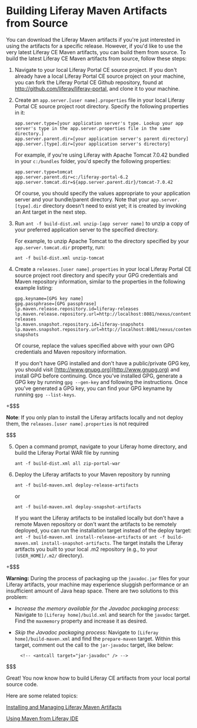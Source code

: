 # Building Liferay Maven Artifacts from Source [](id=building-maven-artifacts-from-source)

You can download the Liferay Maven artifacts if you're just interested in using
the artifacts for a specific release. However, if you'd like to use the very
latest Liferay CE Maven artifacts, you can build them from source. To build the
latest Liferay CE Maven artifacts from source, follow these steps:

1.  Navigate to your local Liferay Portal CE source project. If you don't
    already have a local Liferay Portal CE source project on your machine, you
    can fork the Liferay Portal CE Github repository, found at
    <http://github.com/liferay/liferay-portal>, and clone it to your machine.

2.  Create an `app.server.[user name].properties` file in your local Liferay
    Portal CE source project root directory. Specify the following properties in
    it:

        app.server.type=[your application server's type. Lookup your app server's type in the app.server.properties file in the same directory.]
        app.server.parent.dir=[your application server's parent directory]
        app.server.[type].dir=[your application server's directory]

    For example, if you're using Liferay with Apache Tomcat 7.0.42 bundled
    in your `c:/bundles` folder, you'd specify the following
    properties:

        app.server.type=tomcat
        app.server.parent.dir=c:/liferay-portal-6.2
        app.server.tomcat.dir=${app.server.parent.dir}/tomcat-7.0.42

    Of course, you should specify the values appropriate to your application
    server and your bundle/parent directory. Note that your
    `app.server.[type].dir` directory doesn't need to exist yet; it is created
    by invoking an Ant target in the next step. 

3.  Run `ant -f build-dist.xml unzip-[app server name]` to unzip a copy of your
    preferred application server to the specified directory.

    For example, to unzip Apache Tomcat to the directory specified by your
    `app.server.tomcat.dir` property, run:
   
        ant -f build-dist.xml unzip-tomcat

4.  Create a `releases.[user name].properties` in your local Liferay Portal CE
    source project root directory and specify your GPG credentials and Maven
    repository information, similar to the properties in the following example
    listing: 

        gpg.keyname=[GPG key name]
        gpg.passphrase=[GPG passphrase]
        lp.maven.release.repository.id=liferay-releases
        lp.maven.release.repository.url=http://localhost:8081/nexus/content/repositories/liferay-releases
        lp.maven.snapshot.repository.id=liferay-snapshots
        lp.maven.snapshot.repository.url=http://localhost:8081/nexus/content/repositories/liferay-snapshots

    Of course, replace the values specified above with your own GPG credentials
    and Maven repository information.

    If you don't have GPG installed and don't have a public/private GPG key, you
    should visit [http://www.gnupg.org](http://www.gnupg.org) and install GPG
    before continuing. Once you've installed GPG, generate a GPG key by running
    `gpg --gen-key` and following the instructions. Once you've generated a GPG
    key, you can find your GPG keyname by running `gpg --list-keys`.
    
+$$$

**Note**: If you only plan to
    install the Liferay artifacts locally and not deploy them, the
    `releases.[user name].properties` is not required 

$$$

5.  Open a command prompt, navigate to your Liferay home directory, and build
    the Liferay Portal WAR file by running 

        ant -f build-dist.xml all zip-portal-war

6.  Deploy the Liferay artifacts to your Maven repository by running 

        ant -f build-maven.xml deploy-release-artifacts

    or

        ant -f build-maven.xml deploy-snapshot-artifacts

    If you want the Liferay artifacts to be installed locally but don't have a
    remote Maven repository or don't want the artifacts to be remotely deployed,
    you can run the installation target instead of the deploy target: `ant -f
    build-maven.xml install-release-artifacts` or `ant -f build-maven.xml
    install-snapshot-artifacts`. The target installs the Liferay artifacts you
    built to your local .m2 repository (e.g., to your `[USER_HOME]/.m2/`
    directory). 

+$$$

**Warning:** During the process of
 packaging up the `javadoc.jar` files for your Liferay artifacts, your machine
 may experience sluggish performance or an insufficient amount of Java heap
 space. There are two solutions to this problem:
 
- *Increase the memory available for the Javadoc packaging process:*
  Navigate to `[Liferay home]/build.xml` and search for the `javadoc` target.
  Find the `maxmemory` property and increase it as desired.
- *Skip the Javadoc packaging process:* Navigate to
  `[Liferay home]/build-maven.xml` and find the `prepare-maven` target. Within
  this target, comment out the call to the `jar-javadoc` target, like below:

		<!-- <antcall target="jar-javadoc" /> -->
		
$$$

Great! You now know how to build Liferay CE artifacts from your local portal
source code. 

Here are some related topics:

[Installing and Managing Liferay Maven Artifacts](/develop/tutorials/-/knowledge_base/6-2/managing-liferay-maven-artifacts)

[Using Maven from Liferay IDE](/develop/tutorials/-/knowledge_base/6-2/using-maven-from-liferay-ide)
